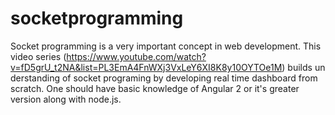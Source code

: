 # socketprogramming
Socket programming is a very important concept in web development. This video series (https://www.youtube.com/watch?v=fD5grU_t2NA&list=PL3EmA4FnWXj3VxLeY6XI8K8y10OYTOe1M) builds understanding of socket programing by developing real time dashboard from scratch.  One should have basic knowledge of Angular 2 or it's greater version along with node.js. 
